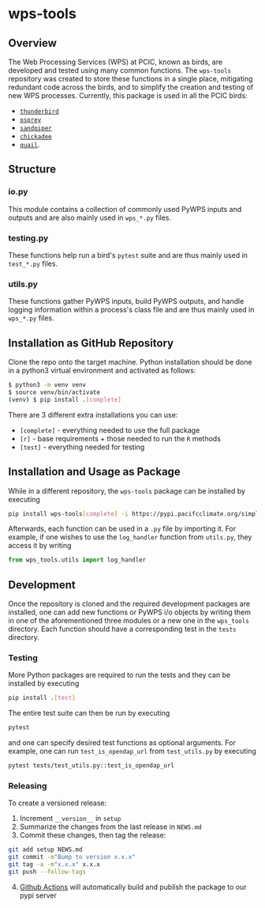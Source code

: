 # wps-tools

## Overview

The Web Processing Services (WPS) at PCIC, known as birds, are developed and tested using many common functions. The `wps-tools` repository was created to store these functions in a single place, mitigating redundant code across the birds, and to simplify the creation and testing of new WPS processes. Currently, this package is used in all the PCIC birds:
  - [`thunderbird`](https://github.com/pacificclimate/thunderbird)
  - [`osprey`](https://github.com/pacificclimate/osprey)
  - [`sandpiper`](https://github.com/pacificclimate/sandpiper)
  - [`chickadee`](https://github.com/pacificclimate/chickadee)
  - [`quail`](https://github.com/pacificclimate/quail).

## Structure

### io.py

This module contains a collection of commonly used PyWPS inputs and outputs and are also mainly used in `wps_*.py` files.

### testing.py

These functions help run a bird's `pytest` suite and are thus mainly used in `test_*.py` files.

### utils.py

These functions gather PyWPS inputs, build PyWPS outputs, and handle logging information within a process's class file and are thus mainly used in `wps_*.py` files.

## Installation as GitHub Repository

Clone the repo onto the target machine. Python installation should be done in a python3 virtual environment and activated as follows:

```bash
$ python3 -m venv venv
$ source venv/bin/activate
(venv) $ pip install .[complete]
```

There are 3 different extra installations you can use:
 - `[complete]` - everything needed to use the full package
 - `[r]` - base requirements + those needed to run the `R` methods
 - `[test]` - everything needed for testing

## Installation and Usage as Package

While in a different repository, the `wps-tools` package can be installed by executing

```bash
pip install wps-tools[complete] -i https://pypi.pacifcclimate.org/simple
```

Afterwards, each function can be used in a `.py` file by importing it. For example, if one wishes to use the `log_handler` function from `utils.py`, they access it by writing

```python
from wps_tools.utils import log_handler
```

## Development

Once the repository is cloned and the required development packages are installed, one can add new functions or PyWPS i/o objects by writing them in one of the aforementioned three modules or a new one in the `wps_tools` directory. Each function should have a corresponding test in the `tests` directory.

### Testing

More Python packages are required to run the tests and they can be installed by executing

```bash
pip install .[test]
```

The entire test suite can then be run by executing

```bash
pytest
```

and one can specify desired test functions as optional arguments. For example, one can run `test_is_opendap_url` from `test_utils.py` by executing

```bash
pytest tests/test_utils.py::test_is_opendap_url
```

### Releasing

To create a versioned release:

1. Increment `__version__` in `setup`
2. Summarize the changes from the last release in `NEWS.md`
3. Commit these changes, then tag the release:

  ```bash
git add setup NEWS.md
git commit -m"Bump to version x.x.x"
git tag -a -m"x.x.x" x.x.x
git push --follow-tags
  ```
4. [Github Actions](https://github.com/pacificclimate/wps-tools/blob/i16-update-documentation/.github/workflows/pypi-publish.yml) will automatically build and publish the package to our pypi server
